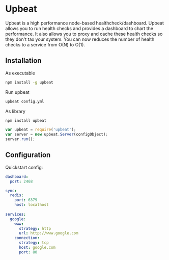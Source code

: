 # Upbeat 

Upbeat is a high performance node-based healthcheck/dashboard.  Upbeat allows you to run health checks and provides a dashboard to chart the performance.  It also allows you to proxy and cache these health checks so they don't tax your system.  You can now reduces the number of health checks to a service from O(N) to O(1).

## Installation

As executable
```bash
npm install -g upbeat
```

Run upbeat
```bash
upbeat config.yml
```

As library
```bash
npm install upbeat
```

```js
var upbeat = require('upbeat');
var server = new upbeat.Server(configObject);
server.run();
```

## Configuration

Quickstart config:

```yaml
dashboard:
  port: 2468

sync:
  redis: 
    port: 6379
    host: localhost
  
services:
  google:
    www:
      strategy: http
      url: http://www.google.com
    connection:
      strategy: tcp
      host: google.com
      port: 80
```
